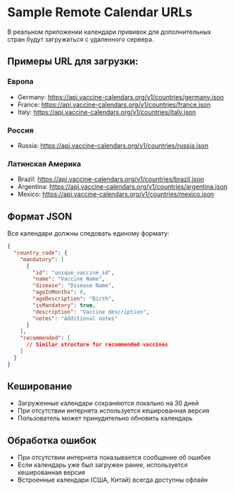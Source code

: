 # Sample Remote Calendar URLs

В реальном приложении календари прививок для дополнительных стран будут загружаться с удаленного сервера.

## Примеры URL для загрузки:

### Европа
- Germany: https://api.vaccine-calendars.org/v1/countries/germany.json
- France: https://api.vaccine-calendars.org/v1/countries/france.json  
- Italy: https://api.vaccine-calendars.org/v1/countries/italy.json

### Россия
- Russia: https://api.vaccine-calendars.org/v1/countries/russia.json

### Латинская Америка
- Brazil: https://api.vaccine-calendars.org/v1/countries/brazil.json
- Argentina: https://api.vaccine-calendars.org/v1/countries/argentina.json
- Mexico: https://api.vaccine-calendars.org/v1/countries/mexico.json

## Формат JSON

Все календари должны следовать единому формату:

```json
{
  "country_code": {
    "mandatory": [
      {
        "id": "unique_vaccine_id",
        "name": "Vaccine Name",
        "disease": "Disease Name",
        "ageInMonths": 0,
        "ageDescription": "Birth",
        "isMandatory": true,
        "description": "Vaccine description",
        "notes": "Additional notes"
      }
    ],
    "recommended": [
      // Similar structure for recommended vaccines
    ]
  }
}
```

## Кеширование

- Загруженные календари сохраняются локально на 30 дней
- При отсутствии интернета используется кешированная версия
- Пользователь может принудительно обновить календарь

## Обработка ошибок

- При отсутствии интернета показывается сообщение об ошибке
- Если календарь уже был загружен ранее, используется кешированная версия
- Встроенные календари (США, Китай) всегда доступны офлайн